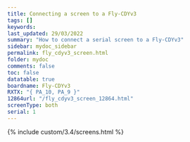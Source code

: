 ```yaml
---
title: Connecting a screen to a Fly-CDYv3
tags: []
keywords: 
last_updated: 29/03/2022
summary: "How to connect a serial screen to a Fly-CDYv3"
sidebar: mydoc_sidebar
permalink: fly_cdyv3_screen.html
folder: mydoc
comments: false
toc: false
datatable: true
boardname: Fly-CDYv3
RXTX: "{ PA_10, PA_9 }"
12864url: "/fly_cdyv3_screen_12864.html"
screenType: both
serial: 1
---
```


{% include custom/3.4/screens.html %}
